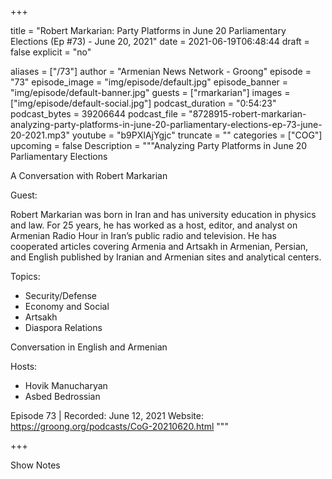 
+++

title = "Robert Markarian: Party Platforms in June 20 Parliamentary Elections (Ep #73) - June 20, 2021"
date = 2021-06-19T06:48:44
draft = false
explicit = "no"

aliases = ["/73"]
author = "Armenian News Network - Groong"
episode = "73"
episode_image = "img/episode/default.jpg"
episode_banner = "img/episode/default-banner.jpg"
guests = ["rmarkarian"]
images = ["img/episode/default-social.jpg"]
podcast_duration = "0:54:23"
podcast_bytes = 39206644
podcast_file = "8728915-robert-markarian-analyzing-party-platforms-in-june-20-parliamentary-elections-ep-73-june-20-2021.mp3"
youtube = "b9PXIAjYgjc"
truncate = ""
categories = ["COG"]
upcoming = false
Description = """Analyzing Party Platforms in June 20 Parliamentary Elections

A Conversation with Robert Markarian

Guest:

Robert Markarian was born in Iran and has university education in physics and law. For 25 years, he has worked as a host, editor, and analyst on Armenian Radio Hour in Iran’s public radio and television. He has cooperated articles covering Armenia and Artsakh in Armenian, Persian, and English published by Iranian and Armenian sites and analytical centers.


Topics:
- Security/Defense
- Economy and Social
- Artsakh
- Diaspora Relations

Conversation in English and Armenian

Hosts:
- Hovik Manucharyan
- Asbed Bedrossian 

Episode 73 | Recorded: June 12, 2021
Website: https://groong.org/podcasts/CoG-20210620.html
"""

+++

Show Notes

